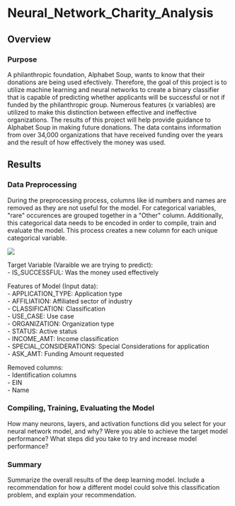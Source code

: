 # Neural_Network_Charity_Analysis

## Overview
### Purpose
A philanthropic foundation, Alphabet Soup, wants to know that their donations are being used efectively. Therefore, the goal of this project is to utilize machine learning and neural networks to create a binary classifier that is capable of predicting whether applicants will be successful or not if funded by the philanthropic group. Numerous features (x variables) are utilized to make this distinction between effective and ineffective organizations. The results of this project will help provide guidance to Alphabet Soup in making future donations. The data contains information from over 34,000 organizations that have received funding over the years and the result of how effectively the money was used.

## Results
### Data Preprocessing
During the preprocessing process, columns like id numbers and names are removed as they are not useful for the model. For categorical variables, "rare" occurences are grouped together in a "Other" column. Additionally, this categorical data needs to be encoded in order to compile, train and evaluate the model. This process creates a new column for each unique categorical variable.

![](analysis/encodedDF.png)

Target Variable (Varaible we are trying to predict):<br>
    - IS_SUCCESSFUL: Was the money used effectively<br>

Features of Model (Input data): <br>
    - APPLICATION_TYPE: Application type<br>
    - AFFILIATION: Affiliated sector of industry<br>
    - CLASSIFICATION: Classification<br>
    - USE_CASE: Use case<br>
    - ORGANIZATION: Organization type<br>
    - STATUS: Active status<br>
    - INCOME_AMT: Income classification<br>
    - SPECIAL_CONSIDERATIONS: Special Considerations for application<br>
    - ASK_AMT: Funding Amount requested<br>

Removed columns:<br>
    - Identification columns<br>
        - EIN<br>
        - Name<br>

### Compiling, Training, Evaluating the Model

How many neurons, layers, and activation functions did you select for your neural network model, and why?
Were you able to achieve the target model performance?
What steps did you take to try and increase model performance?


### Summary
Summarize the overall results of the deep learning model. Include a recommendation for how a different model could solve this classification problem, and explain your recommendation.